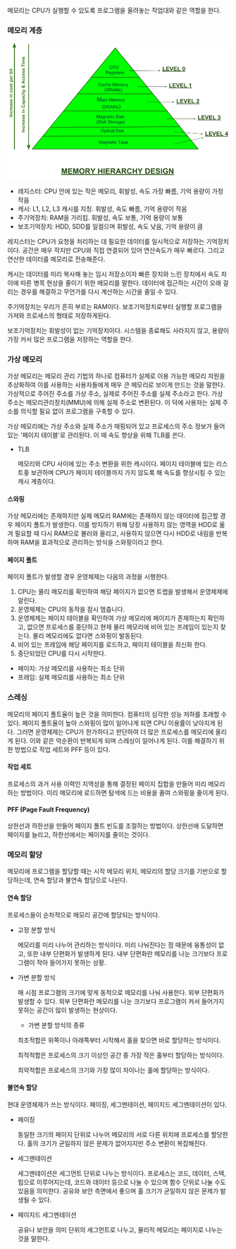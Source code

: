 메모리는 CPU가 실행할 수 있도록 프로그램을 올려놓는 작업대와 같은 역할을 한다.

### 메모리 계층

![메모리 계층](./image/%EB%A9%94%EB%AA%A8%EB%A6%AC%20%EA%B3%84%EC%B8%B5.png)

* 레지스터: CPU 안에 있는 작은 메모리, 휘발성, 속도 가장 빠름, 기억 용량이 가정 작음
* 캐시: L1, L2, L3 캐시를 지칭. 휘발성, 속도 빠름, 기억 용량이 작음
* 주기억장치: RAM을 가리킴. 휘발성, 속도 보통, 기억 용량이 보통
* 보조기억장치: HDD, SDD를 일컬으며 휘발성, 속도 낮음, 기억 용량이 큼

레지스터는 CPU가 요청을 처리하는 데 필요한 데이터를 일시적으로 저장하는 기억장치이다. 공간은 매우 작지만 CPU와 직접 연결되어 있어 연산속도가 매우 빠르다. 그리고 연산한 데이터를 메모리로 전송해준다.

캐시는 데이터를 미리 복사해 놓는 임시 저장소이자 빠른 장치와 느린 장치에서 속도 차이에 따른 병목 현상을 줄이기 위한 메모리를 말한다. 데이터에 접근하는 시간이 오래 걸리는 경우를 해결하고 무언가를 다시 계산하는 시간을 줄일 수 있다.

주기억장치는 우리가 흔히 부르는 RAM이다. 보조기억장치로부터 실행할 프로그램을 가져와 프로세스의 형태로 저장하게된다.

보조기억장치는 휘발성이 없는 기억장치이다. 시스템을 종료해도 사라지지 않고, 용량이 가장 커서 많은 프로그램을 저장하는 역할을 한다.

### 가상 메모리

가상 메모리는 메모리 관리 기법의 하나로 컴퓨터가 실제로 이용 가능한 메모리 자원을 추상화하여 이를 사용하는 사용자들에게 매우 큰 메모리로 보이게 만드는 것을 말한다. 가상적으로 주어진 주소를 가상 주소, 실제로 주어진 주소를 실제 주소라고 한다. 가상 주소는 메모리관리장치(MMU)에 의해 실제 주소로 변환된다. 이 덕에 사용자는 실제 주소를 의식할 필요 없이 프로그램을 구축할 수 있다.

가상 메모리에는 가상 주소와 실제 주소가 매핑되어 있고 프로세스의 주소 정보가 들어 있는 '페이지 테이블'로 관리된다. 이 때 속도 향상을 위해 TLB를 쓴다.

* TLB

    메모리와 CPU 사이에 있는 주소 변환을 위한 캐시이다. 페이지 테이블에 있는 리스트흫 보관하며 CPU가 페이지 테이블까지 가지 않도록 해 속도를 향상시킬 수 있는 캐시 계층이다.

#### 스와핑

가상 메모리에는 존재하지만 실제 메모리 RAM에는 존재하지 않는 데이터에 접근할 경우 페이지 폴트가 발생한다. 이를 방지하기 위해 당장 사용하지 않는 영역을 HDD로 옮겨 필요할 때 다시 RAM으로 불러와 올리고, 사용하지 않으면 다시 HDD로 내림을 반복하며 RAM을 효과적으로 관리하는 방식을 스와핑이라고 한다.

#### 페이지 폴트

페이지 폴트가 발생할 경우 운영체제는 다음의 과정을 시행한다.

1. CPU는 물리 메모리를 확인하여 해당 페이지가 없으면 트랩을 발생해서 운영체제에 알린다.
2. 운영체제는 CPU의 동작을 잠시 멈춥니다.
3. 운영체제는 페이지 테이블을 확인하여 가상 메모리에 페이지가 존재하는지 확인하고, 없으면 프로세스를 중단하고 현재 물리 메모리에 비어 있는 프레임이 있는지 찾는다. 물리 메모리에도 없다면 스와핑이 발동된다.
4. 비어 있는 프레임에 해당 페이지를 로드하고, 페이지 테이블을 최신화 한다.
5. 중단되었던 CPU를 다시 시작한다.

* 페이지: 가상 메모리를 사용하는 최소 단위
* 프레임: 실제 메모리를 사용하는 최소 단위

### 스레싱

메모리의 페이지 폴트율이 높은 것을 의미한다. 컴퓨터의 심각한 성능 저하를 초래할 수 있다. 페이지 폴트율이 높아 스와핑이 많이 일어나게 되면 CPU 이용률이 낮아지게 된다. 그러면 운영체제는 CPU가 한가하다고 판단하여 더 많은 프로세스를 메모리에 올리게 된다. 이와 같은 악순환이 반복되게 되며 스레싱이 일어나게 된다. 이를 해결하기 위한 방법으로 작업 세트와 PFF 등이 있다.

#### 작업 세트

프로세스의 과거 사용 이력인 지역성을 통해 결정된 페이지 집합을 만들어 미리 메모리하는 방법이다. 미리 메모리에 로드하면 탐색에 드는 비용을 줄여 스와핑을 줄이게 된다.

#### PFF (Page Fault Frequency)

상한선과 하한선을 만들어 페이지 폴트 빈도를 조절하는 방법이다. 상한선애 도달하면 페이지를 늘리고, 하한선에서는 페이지를 줄이는 것이다.

### 메모리 할당

메모리에 프로그램을 할당할 때는 시작 메모리 위치, 메모리의 할당 크기를 기반으로 할당하는데, 연속 할당과 불연속 할당으로 나뉜다.

#### 연속 할당

프로세스들이 순차적으로 메모리 공간에 할당되는 방식이다.

* 고정 분할 방식

    메모리를 미리 나누어 관리하는 방식이다. 미리 나눠진다는 점 때문에 융통성이 없고, 또한 내부 단편화가 발생하게 된다. 내부 단편화란 메모리를 나눈 크기보다 프로그램이 작아 들어가지 못하는 상황.

* 가변 분할 방식

    매 시점 프로그램의 크기에 맞게 동적으로 메모리를 나눠 사용한다. 외부 단편화가 발생할 수 있다. 외부 단편화란 메모리를 나눈 크기보다 프로그램이 커서 들어가지 못하는 공간이 많이 발생하는 현상이다.

    * 가변 분할 방식의 종류

    최초적합은 위쪽이나 아래쪽부터 시작해서 홀을 찾으면 바로 할당하는 방식이다.

    최적적합은 프로세스의 크기 이상인 공간 중 가장 작은 홀부터 할당하는 방식이다.

    최악적합은 프로세스의 크기와 가장 많이 차이나는 홀에 할당하는 방식이다.

#### 불연속 할당

현대 운영체제가 쓰는 방식이다. 페이징, 세그멘테이션, 페이지드 세그멘테이션이 있다.

* 페이징

    동일한 크기의 페이지 단위로 나누어 메모리의 서로 다른 위치에 프로세스를 할당한다. 홀의 크기가 균일하지 않은 문제가 없어지지만 주소 변환이 복잡해진다.

* 세그멘테이션

    세그멘테이션은 세그먼트 단위로 나누는 방식이다. 프로세스는 코드, 데이터, 스택, 힙으로 이루어지는데, 코드와 데이터 등으로 나눌 수 있으며 함수 단위로 나눌 수도 있음을 의미한다. 공유와 보안 측면에서 좋으며 홀 크기가 균일하지 않은 문제가 발생될 수 있다.

* 페이지드 세그멘테이션

    공유나 보안을 의미 단위의 세그먼트로 나누고, 물리적 메모리는 페이지로 나누는 것을 말한다.